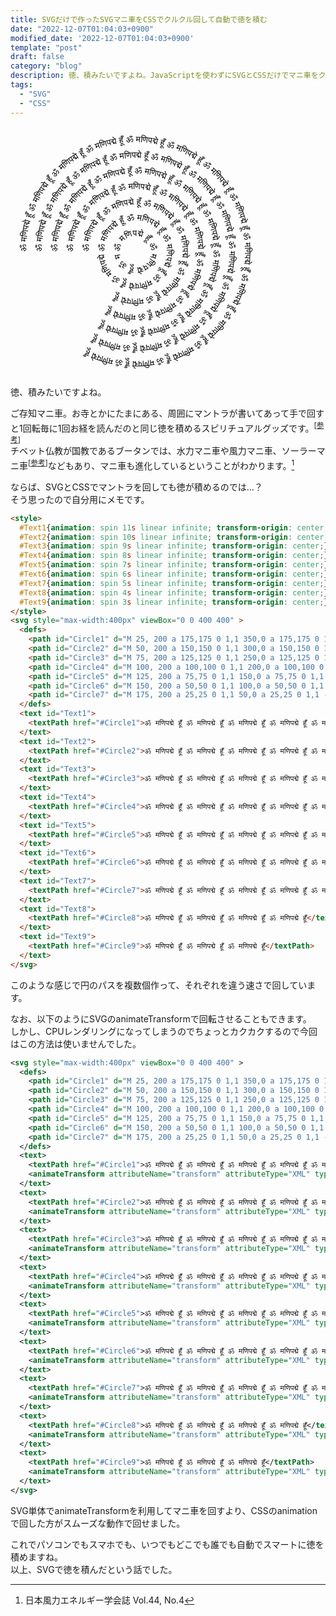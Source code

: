 ```yaml
---
title: SVGだけで作ったSVGマニ車をCSSでクルクル回して自動で徳を積む
date: "2022-12-07T01:04:03+0900"
modified_date: '2022-12-07T01:04:03+0900'
template: "post"
draft: false
category: "blog"
description: 徳、積みたいですよね。JavaScriptを使わずにSVGとCSSだけでマニ車をクルクル回して自動で徳を積みたいこと、ありますよね。僕はあるので自分用にメモです。
tags:
  - "SVG"
  - "CSS"
---
```


<style>
  #Text1{animation: spin 11s linear infinite; transform-origin: center;}
  #Text2{animation: spin 10s linear infinite; transform-origin: center;}
  #Text3{animation: spin 9s linear infinite; transform-origin: center;}
  #Text4{animation: spin 8s linear infinite; transform-origin: center;}
  #Text5{animation: spin 7s linear infinite; transform-origin: center;}
  #Text6{animation: spin 6s linear infinite; transform-origin: center;}
  #Text7{animation: spin 5s linear infinite; transform-origin: center;}
  #Text8{animation: spin 4s linear infinite; transform-origin: center;}
  #Text9{animation: spin 3s linear infinite; transform-origin: center;}
</style>
<svg style="max-width:400px" viewBox="0 0 400 400" >
  <defs>
    <path id="Circle1" d="M 25, 200 a 175,175 0 1,1 350,0 a 175,175 0 1,1 -350,0" />
    <path id="Circle2" d="M 50, 200 a 150,150 0 1,1 300,0 a 150,150 0 1,1 -300,0" />
    <path id="Circle3" d="M 75, 200 a 125,125 0 1,1 250,0 a 125,125 0 1,1 -250,0" />
    <path id="Circle4" d="M 100, 200 a 100,100 0 1,1 200,0 a 100,100 0 1,1 -200,0" />
    <path id="Circle5" d="M 125, 200 a 75,75 0 1,1 150,0 a 75,75 0 1,1 -150,0" />
    <path id="Circle6" d="M 150, 200 a 50,50 0 1,1 100,0 a 50,50 0 1,1 -100,0" />
    <path id="Circle7" d="M 175, 200 a 25,25 0 1,1 50,0 a 25,25 0 1,1 -50,0" />
  </defs>
  <text id="Text1">
    <textPath href="#Circle1">ॐ मणिपद्मे हूँ ॐ मणिपद्मे हूँ ॐ मणिपद्मे हूँ ॐ मणिपद्मे हूँ ॐ मणिपद्मे हूँ ॐ मणिपद्मे हूँ ॐ मणिपद्मे हूँ ॐ मणिपद्मे हूँ ॐ मणिपद्मे हूँ ॐ मणिपद्मे हूँ ॐ मणिपद्मे हूँ ॐ मणिपद्मे हूँ ॐ मणिपद्मे हूँ ॐ मणिपद्मे हूँ</textPath>
  </text>
  <text id="Text2">
    <textPath href="#Circle2">ॐ मणिपद्मे हूँ ॐ मणिपद्मे हूँ ॐ मणिपद्मे हूँ ॐ मणिपद्मे हूँ ॐ मणिपद्मे हूँ ॐ मणिपद्मे हूँ ॐ मणिपद्मे हूँ ॐ मणिपद्मे हूँ ॐ मणिपद्मे हूँ ॐ मणिपद्मे हूँ ॐ मणिपद्मे हूँ ॐ मणिपद्मे हूँ</textPath>
  </text>
  <text id="Text3">
    <textPath href="#Circle3">ॐ मणिपद्मे हूँ ॐ मणिपद्मे हूँ ॐ मणिपद्मे हूँ ॐ मणिपद्मे हूँ ॐ मणिपद्मे हूँ ॐ मणिपद्मे हूँ ॐ मणिपद्मे हूँ ॐ मणिपद्मे हूँ ॐ मणिपद्मे हूँ ॐ मणिपद्मे हूँ</textPath>
  </text>
  <text id="Text4">
    <textPath href="#Circle4">ॐ मणिपद्मे हूँ ॐ मणिपद्मे हूँ ॐ मणिपद्मे हूँ ॐ मणिपद्मे हूँ ॐ मणिपद्मे हूँ ॐ मणिपद्मे हूँ ॐ मणिपद्मे हूँ ॐ मणिपद्मे हूँ</textPath>
  </text>
  <text id="Text5">
    <textPath href="#Circle5">ॐ मणिपद्मे हूँ ॐ मणिपद्मे हूँ ॐ मणिपद्मे हूँ ॐ मणिपद्मे हूँ ॐ मणिपद्मे हूँ ॐ मणिपद्मे हूँ</textPath>
  </text>
  <text id="Text6">
    <textPath href="#Circle6">ॐ मणिपद्मे हूँ ॐ मणिपद्मे हूँ ॐ मणिपद्मे हूँ ॐ मणिपद्मे हूँ ॐ मणिपद्मे हूँ ॐ मणिपद्मे हूँ</textPath>
  </text>
  <text id="Text7">
    <textPath href="#Circle7">ॐ मणिपद्मे हूँ ॐ मणिपद्मे हूँ ॐ मणिपद्मे हूँ ॐ मणिपद्मे हूँ ॐ मणिपद्मे हूँ ॐ मणिपद्मे हूँ</textPath>
  </text>
  <text id="Text8">
    <textPath href="#Circle8">ॐ मणिपद्मे हूँ ॐ मणिपद्मे हूँ ॐ मणिपद्मे हूँ ॐ मणिपद्मे हूँ</textPath>
  </text>
  <text id="Text9">
    <textPath href="#Circle9">ॐ मणिपद्मे हूँ ॐ मणिपद्मे हूँ ॐ मणिपद्मे हूँ</textPath>
  </text>
</svg>

徳、積みたいですよね。

ご存知マニ車。お寺とかにたまにある、周囲にマントラが書いてあって手で回すと1回転毎に1回お経を読んだのと同じ徳を積めるスピリチュアルグッズです。<sup>[<a target="_blank" href="https://www.amazon.co.jp/gp/search?ie=UTF8&tag=nishidemasami-22&linkCode=ur2&linkId=d1ba0bb31ef3d317b4a5c8ad6af3095d&camp=247&creative=1211&index=aps&keywords=マニ車">参考</a>]</sup>  
チベット仏教が国教であるブータンでは、水力マニ車や風力マニ車、ソーラーマニ車<sup>[<a target="_blank" href="https://www.amazon.co.jp/gp/search?ie=UTF8&tag=nishidemasami-22&linkCode=ur2&linkId=d1ba0bb31ef3d317b4a5c8ad6af3095d&camp=247&creative=1211&index=aps&keywords=ソーラーマニ車">参考</a>]</sup>などもあり、マニ車も進化しているということがわかります。[^1]

[^1]: 日本風力エネルギー学会誌 Vol.44, No.4

ならば、SVGとCSSでマントラを回しても徳が積めるのでは…？  
そう思ったので自分用にメモです。

```html
<style>
  #Text1{animation: spin 11s linear infinite; transform-origin: center;}
  #Text2{animation: spin 10s linear infinite; transform-origin: center;}
  #Text3{animation: spin 9s linear infinite; transform-origin: center;}
  #Text4{animation: spin 8s linear infinite; transform-origin: center;}
  #Text5{animation: spin 7s linear infinite; transform-origin: center;}
  #Text6{animation: spin 6s linear infinite; transform-origin: center;}
  #Text7{animation: spin 5s linear infinite; transform-origin: center;}
  #Text8{animation: spin 4s linear infinite; transform-origin: center;}
  #Text9{animation: spin 3s linear infinite; transform-origin: center;}
</style>
<svg style="max-width:400px" viewBox="0 0 400 400" >
  <defs>
    <path id="Circle1" d="M 25, 200 a 175,175 0 1,1 350,0 a 175,175 0 1,1 -350,0" />
    <path id="Circle2" d="M 50, 200 a 150,150 0 1,1 300,0 a 150,150 0 1,1 -300,0" />
    <path id="Circle3" d="M 75, 200 a 125,125 0 1,1 250,0 a 125,125 0 1,1 -250,0" />
    <path id="Circle4" d="M 100, 200 a 100,100 0 1,1 200,0 a 100,100 0 1,1 -200,0" />
    <path id="Circle5" d="M 125, 200 a 75,75 0 1,1 150,0 a 75,75 0 1,1 -150,0" />
    <path id="Circle6" d="M 150, 200 a 50,50 0 1,1 100,0 a 50,50 0 1,1 -100,0" />
    <path id="Circle7" d="M 175, 200 a 25,25 0 1,1 50,0 a 25,25 0 1,1 -50,0" />
  </defs>
  <text id="Text1">
    <textPath href="#Circle1">ॐ मणिपद्मे हूँ ॐ मणिपद्मे हूँ ॐ मणिपद्मे हूँ ॐ मणिपद्मे हूँ ॐ मणिपद्मे हूँ ॐ मणिपद्मे हूँ ॐ मणिपद्मे हूँ ॐ मणिपद्मे हूँ ॐ मणिपद्मे हूँ ॐ मणिपद्मे हूँ ॐ मणिपद्मे हूँ ॐ मणिपद्मे हूँ ॐ मणिपद्मे हूँ ॐ मणिपद्मे हूँ</textPath>
  </text>
  <text id="Text2">
    <textPath href="#Circle2">ॐ मणिपद्मे हूँ ॐ मणिपद्मे हूँ ॐ मणिपद्मे हूँ ॐ मणिपद्मे हूँ ॐ मणिपद्मे हूँ ॐ मणिपद्मे हूँ ॐ मणिपद्मे हूँ ॐ मणिपद्मे हूँ ॐ मणिपद्मे हूँ ॐ मणिपद्मे हूँ ॐ मणिपद्मे हूँ ॐ मणिपद्मे हूँ</textPath>
  </text>
  <text id="Text3">
    <textPath href="#Circle3">ॐ मणिपद्मे हूँ ॐ मणिपद्मे हूँ ॐ मणिपद्मे हूँ ॐ मणिपद्मे हूँ ॐ मणिपद्मे हूँ ॐ मणिपद्मे हूँ ॐ मणिपद्मे हूँ ॐ मणिपद्मे हूँ ॐ मणिपद्मे हूँ ॐ मणिपद्मे हूँ</textPath>
  </text>
  <text id="Text4">
    <textPath href="#Circle4">ॐ मणिपद्मे हूँ ॐ मणिपद्मे हूँ ॐ मणिपद्मे हूँ ॐ मणिपद्मे हूँ ॐ मणिपद्मे हूँ ॐ मणिपद्मे हूँ ॐ मणिपद्मे हूँ ॐ मणिपद्मे हूँ</textPath>
  </text>
  <text id="Text5">
    <textPath href="#Circle5">ॐ मणिपद्मे हूँ ॐ मणिपद्मे हूँ ॐ मणिपद्मे हूँ ॐ मणिपद्मे हूँ ॐ मणिपद्मे हूँ ॐ मणिपद्मे हूँ</textPath>
  </text>
  <text id="Text6">
    <textPath href="#Circle6">ॐ मणिपद्मे हूँ ॐ मणिपद्मे हूँ ॐ मणिपद्मे हूँ ॐ मणिपद्मे हूँ ॐ मणिपद्मे हूँ ॐ मणिपद्मे हूँ</textPath>
  </text>
  <text id="Text7">
    <textPath href="#Circle7">ॐ मणिपद्मे हूँ ॐ मणिपद्मे हूँ ॐ मणिपद्मे हूँ ॐ मणिपद्मे हूँ ॐ मणिपद्मे हूँ ॐ मणिपद्मे हूँ</textPath>
  </text>
  <text id="Text8">
    <textPath href="#Circle8">ॐ मणिपद्मे हूँ ॐ मणिपद्मे हूँ ॐ मणिपद्मे हूँ ॐ मणिपद्मे हूँ</textPath>
  </text>
  <text id="Text9">
    <textPath href="#Circle9">ॐ मणिपद्मे हूँ ॐ मणिपद्मे हूँ ॐ मणिपद्मे हूँ</textPath>
  </text>
</svg>
```

このような感じで円のパスを複数個作って、それぞれを違う速さで回しています。

なお、以下のようにSVGのanimateTransformで回転させることもできます。  
しかし、CPUレンダリングになってしまうのでちょっとカクカクするので今回はこの方法は使いませんでした。

```xml
<svg style="max-width:400px" viewBox="0 0 400 400" >
  <defs>
    <path id="Circle1" d="M 25, 200 a 175,175 0 1,1 350,0 a 175,175 0 1,1 -350,0" />
    <path id="Circle2" d="M 50, 200 a 150,150 0 1,1 300,0 a 150,150 0 1,1 -300,0" />
    <path id="Circle3" d="M 75, 200 a 125,125 0 1,1 250,0 a 125,125 0 1,1 -250,0" />
    <path id="Circle4" d="M 100, 200 a 100,100 0 1,1 200,0 a 100,100 0 1,1 -200,0" />
    <path id="Circle5" d="M 125, 200 a 75,75 0 1,1 150,0 a 75,75 0 1,1 -150,0" />
    <path id="Circle6" d="M 150, 200 a 50,50 0 1,1 100,0 a 50,50 0 1,1 -100,0" />
    <path id="Circle7" d="M 175, 200 a 25,25 0 1,1 50,0 a 25,25 0 1,1 -50,0" />
  </defs>
  <text>
    <textPath href="#Circle1">ॐ मणिपद्मे हूँ ॐ मणिपद्मे हूँ ॐ मणिपद्मे हूँ ॐ मणिपद्मे हूँ ॐ मणिपद्मे हूँ ॐ मणिपद्मे हूँ ॐ मणिपद्मे हूँ ॐ मणिपद्मे हूँ ॐ मणिपद्मे हूँ ॐ मणिपद्मे हूँ ॐ मणिपद्मे हूँ ॐ मणिपद्मे हूँ ॐ मणिपद्मे हूँ ॐ मणिपद्मे हूँ</textPath>
    <animateTransform attributeName="transform" attributeType="XML" type="rotate" from="0 200,200" to="360 200,200" dur="11s" repeatCount="indefinite" />
  </text>
  <text>
    <textPath href="#Circle2">ॐ मणिपद्मे हूँ ॐ मणिपद्मे हूँ ॐ मणिपद्मे हूँ ॐ मणिपद्मे हूँ ॐ मणिपद्मे हूँ ॐ मणिपद्मे हूँ ॐ मणिपद्मे हूँ ॐ मणिपद्मे हूँ ॐ मणिपद्मे हूँ ॐ मणिपद्मे हूँ ॐ मणिपद्मे हूँ ॐ मणिपद्मे हूँ</textPath>
    <animateTransform attributeName="transform" attributeType="XML" type="rotate" from="0 200,200" to="360 200,200" dur="10s" repeatCount="indefinite" />
  </text>
  <text>
    <textPath href="#Circle3">ॐ मणिपद्मे हूँ ॐ मणिपद्मे हूँ ॐ मणिपद्मे हूँ ॐ मणिपद्मे हूँ ॐ मणिपद्मे हूँ ॐ मणिपद्मे हूँ ॐ मणिपद्मे हूँ ॐ मणिपद्मे हूँ ॐ मणिपद्मे हूँ ॐ मणिपद्मे हूँ</textPath>
    <animateTransform attributeName="transform" attributeType="XML" type="rotate" from="0 200,200" to="360 200,200" dur="9s" repeatCount="indefinite" />
  </text>
  <text>
    <textPath href="#Circle4">ॐ मणिपद्मे हूँ ॐ मणिपद्मे हूँ ॐ मणिपद्मे हूँ ॐ मणिपद्मे हूँ ॐ मणिपद्मे हूँ ॐ मणिपद्मे हूँ ॐ मणिपद्मे हूँ ॐ मणिपद्मे हूँ</textPath>
    <animateTransform attributeName="transform" attributeType="XML" type="rotate" from="0 200,200" to="360 200,200" dur="8s" repeatCount="indefinite" />
  </text>
  <text>
    <textPath href="#Circle5">ॐ मणिपद्मे हूँ ॐ मणिपद्मे हूँ ॐ मणिपद्मे हूँ ॐ मणिपद्मे हूँ ॐ मणिपद्मे हूँ ॐ मणिपद्मे हूँ</textPath>
    <animateTransform attributeName="transform" attributeType="XML" type="rotate" from="0 200,200" to="360 200,200" dur="7s" repeatCount="indefinite" />
  </text>
  <text>
    <textPath href="#Circle6">ॐ मणिपद्मे हूँ ॐ मणिपद्मे हूँ ॐ मणिपद्मे हूँ ॐ मणिपद्मे हूँ ॐ मणिपद्मे हूँ ॐ मणिपद्मे हूँ</textPath>
    <animateTransform attributeName="transform" attributeType="XML" type="rotate" from="0 200,200" to="360 200,200" dur="6s" repeatCount="indefinite" />
  </text>
  <text>
    <textPath href="#Circle7">ॐ मणिपद्मे हूँ ॐ मणिपद्मे हूँ ॐ मणिपद्मे हूँ ॐ मणिपद्मे हूँ ॐ मणिपद्मे हूँ ॐ मणिपद्मे हूँ</textPath>
    <animateTransform attributeName="transform" attributeType="XML" type="rotate" from="0 200,200" to="360 200,200" dur="5s" repeatCount="indefinite" />
  </text>
  <text>
    <textPath href="#Circle8">ॐ मणिपद्मे हूँ ॐ मणिपद्मे हूँ ॐ मणिपद्मे हूँ ॐ मणिपद्मे हूँ</textPath>
    <animateTransform attributeName="transform" attributeType="XML" type="rotate" from="0 200,200" to="360 200,200" dur="4s" repeatCount="indefinite" />
  </text>
  <text>
    <textPath href="#Circle9">ॐ मणिपद्मे हूँ ॐ मणिपद्मे हूँ ॐ मणिपद्मे हूँ</textPath>
    <animateTransform attributeName="transform" attributeType="XML" type="rotate" from="0 200,200" to="360 200,200" dur="3s" repeatCount="indefinite" />
  </text>
</svg>
```

SVG単体でanimateTransformを利用してマニ車を回すより、CSSのanimationで回した方がスムーズな動作で回せました。

これでパソコンでもスマホでも、いつでもどこでも誰でも自動でスマートに徳を積めますね。  
以上、SVGで徳を積んだという話でした。
